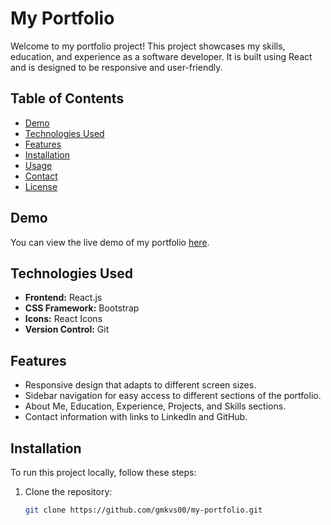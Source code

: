 # My Portfolio

Welcome to my portfolio project! This project showcases my skills, education, and experience as a software developer. It is built using React and is designed to be responsive and user-friendly.

## Table of Contents

- [Demo](#demo)
- [Technologies Used](#technologies-used)
- [Features](#features)
- [Installation](#installation)
- [Usage](#usage)
- [Contact](#contact)
- [License](#license)

## Demo

You can view the live demo of my portfolio [here](link-to-your-live-demo).

## Technologies Used

- **Frontend:** React.js
- **CSS Framework:** Bootstrap
- **Icons:** React Icons
- **Version Control:** Git

## Features

- Responsive design that adapts to different screen sizes.
- Sidebar navigation for easy access to different sections of the portfolio.
- About Me, Education, Experience, Projects, and Skills sections.
- Contact information with links to LinkedIn and GitHub.

## Installation

To run this project locally, follow these steps:

1. Clone the repository:
   ```bash
   git clone https://github.com/gmkvs00/my-portfolio.git
